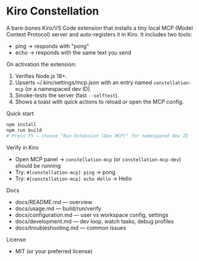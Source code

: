 # Kiro Constellation

A bare-bones Kiro/VS Code extension that installs a tiny local MCP (Model Context Protocol) server and auto-registers it in Kiro. It includes two tools:

- ping → responds with "pong"
- echo → responds with the same text you send

On activation the extension:
1. Verifies Node.js 18+.
2. Upserts ~/.kiro/settings/mcp.json with an entry named `constellation-mcp` (or a namespaced dev ID).
3. Smoke-tests the server (fast `--selftest`).
4. Shows a toast with quick actions to reload or open the MCP config.

Quick start

```bash
npm install
npm run build
# Press F5 → choose "Run Extension (Dev MCP)" for namespaced dev ID
```

Verify in Kiro
- Open MCP panel → `constellation-mcp` (or `constellation-mcp-dev`) should be running
- Try: `#[constellation-mcp] ping` → pong
- Try: `#[constellation-mcp] echo Hello` → Hello

Docs
- docs/README.md — overview
- docs/usage.md — build/run/verify
- docs/configuration.md — user vs workspace config, settings
- docs/development.md — dev loop, watch tasks, debug profiles
- docs/troubleshooting.md — common issues

License
- MIT (or your preferred license)
